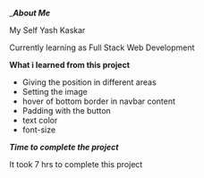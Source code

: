 __________About Me_________

My Self  Yash Kaskar 

Currently learning as Full Stack Web Development




____________What i learned from this project____________

* Giving the position in different areas
* Setting the image 
* hover of bottom border in navbar content 
* Padding with the button 
* text color 
* font-size

_____________Time to complete the project_____________

It took 7 hrs to complete this project 

